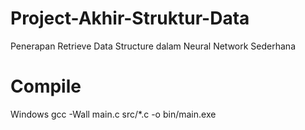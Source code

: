 # Project-Akhir-Struktur-Data
 Penerapan Retrieve Data Structure dalam Neural Network Sederhana
 
 # Compile
 Windows
 gcc -Wall main.c src/*.c -o bin/main.exe
